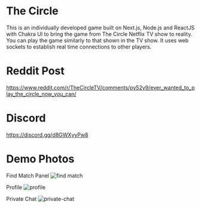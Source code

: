 ﻿# The Circle
 This is an individually developed game built on Next.js, Node.js and ReactJS with Chakra UI to bring the game from The Circle Netflix TV show to reality. You can play the game similarly to that shown in the TV show. It uses web sockets to establish real time connections to other players.
 
# Reddit Post
https://www.reddit.com/r/TheCircleTV/comments/py52y9/ever_wanted_to_play_the_circle_now_you_can/

# Discord
https://discord.gg/d8GWXyyPw8

# Demo Photos

Find Match Panel
![find match](https://user-images.githubusercontent.com/5083652/135677508-aaf3b4b4-74cd-4ed0-b651-c094da7d87cf.JPG)

Profile
![profile](https://user-images.githubusercontent.com/5083652/135677574-0b860f64-40c4-4350-a3f0-239e55213c3a.JPG)

Private Chat
![private-chat](https://user-images.githubusercontent.com/5083652/135677556-e91a2043-706a-41a4-ab3f-eca5df9e87f5.JPG)




